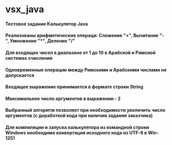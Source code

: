 # vsx_java
#### Тестовое задание Калькулятор Java
#### Реализованы арифметические операци: Сложение "+", Вычитание "-", Умножение "*", Деление "/"
#### Для входящих чисел в диапазоне от 1 до 10 в Арабской и Римской системах счисления
#### Одновременные операции между Римскими и Арабскими числами не допускается
#### Входящее выражение принимается в формате строки String
#### Максимальное число аргументов в выражении - 2
#### Выбранный алгоритм позволяет при необходимости увеличить число аргументов (с доработкой кода при наличии задания заказчика)
#### Для компиляции и запуска калькулятора из командной строки Windows необходима конвертация исходного кода из UTF-8 в Win-1251
